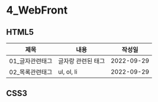 # 4_WebFront
## HTML5
제목|내용|작성일|
---|---|---|
01_글자관련태그|글자랑 관련된 태그|2022-09-29|
02_목록관련태그|ul, ol, li|2022-09-29|

## CSS3

